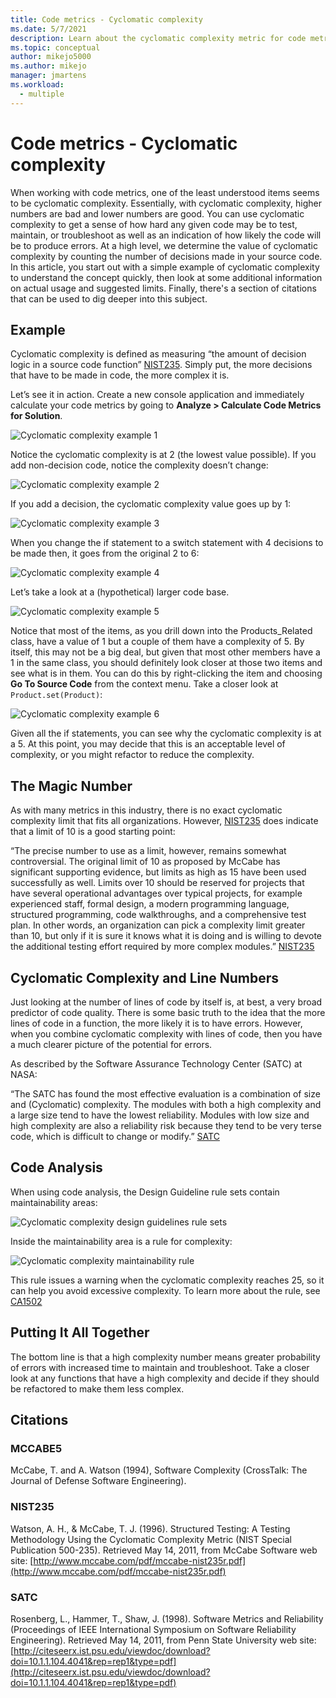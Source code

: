 ```yaml
---
title: Code metrics - Cyclomatic complexity
ms.date: 5/7/2021
description: Learn about the cyclomatic complexity metric for code metrics in Visual Studio.
ms.topic: conceptual
author: mikejo5000
ms.author: mikejo
manager: jmartens
ms.workload:
  - multiple
---
```


# Code metrics - Cyclomatic complexity

When working with code metrics, one of the least understood items seems to be cyclomatic complexity. Essentially, with cyclomatic complexity, higher numbers are bad and lower numbers are good. You can use cyclomatic complexity to get a sense of how hard any given code may be to test, maintain, or troubleshoot as well as an indication of how likely the code will be to produce errors. At a high level, we determine the value of cyclomatic complexity by counting the number of decisions made in your source code. In this article, you start out with a simple example of cyclomatic complexity to understand the concept quickly, then look at some additional information on actual usage and suggested limits. Finally, there's a section of citations that can be used to dig deeper into this subject.

## Example

Cyclomatic complexity is defined as measuring “the amount of decision logic in a source code function” [NIST235](#nist235). Simply put, the more decisions that have to be made in code, the more complex it is.

Let’s see it in action. Create a new console application and immediately calculate your code metrics by going to **Analyze > Calculate Code Metrics for Solution**.

![Cyclomatic complexity example 1](media/cyclomatic-complexity-example-1.png)

Notice the cyclomatic complexity is at 2 (the lowest value possible). If you add non-decision code, notice the complexity doesn’t change:

![Cyclomatic complexity example 2](media/cyclomatic-complexity-example-2.png)

If you add a decision, the cyclomatic complexity value goes up by 1:

![Cyclomatic complexity example 3](media/cyclomatic-complexity-example-3.png)

When you change the if statement to a switch statement with 4 decisions to be made then, it goes from the original 2 to 6:

![Cyclomatic complexity example 4](media/cyclomatic-complexity-example-4.png)

Let’s take a look at a (hypothetical) larger code base.

![Cyclomatic complexity example 5](media/cyclomatic-complexity-example-5.png)

Notice that most of the items, as you drill down into the Products_Related class, have a value of 1 but a couple of them have a complexity of 5. By itself, this may not be a big deal, but given that most other members have a 1 in the same class, you should definitely look closer at those two items and see what is in them. You can do this by right-clicking the item and choosing **Go To Source Code** from the context menu. Take a closer look at `Product.set(Product)`:

![Cyclomatic complexity example 6](media/cyclomatic-complexity-example-6.png)

Given all the if statements, you can see why the cyclomatic complexity is at a 5. At this point, you may decide that this is an acceptable level of complexity, or you might refactor to reduce the complexity.

## The Magic Number

As with many metrics in this industry, there is no exact cyclomatic complexity limit that fits all organizations. However, [NIST235](#nist235) does indicate that a limit of 10 is a good starting point:

“The precise number to use as a limit, however, remains somewhat controversial. The original limit of 10 as proposed by McCabe has significant supporting evidence, but limits as high as 15 have been used successfully as well. Limits over 10 should be reserved for projects that have several operational advantages over typical projects, for example experienced staff, formal design, a modern programming language, structured programming, code walkthroughs, and a comprehensive test plan. In other words, an organization can pick a complexity limit greater than 10, but only if it is sure it knows what it is doing and is willing to devote the additional testing effort required by more complex modules.” [NIST235](#nist235)

## Cyclomatic Complexity and Line Numbers

Just looking at the number of lines of code by itself is, at best, a very broad predictor of code quality. There is some basic truth to the idea that the more lines of code in a function, the more likely it is to have errors. However, when you combine cyclomatic complexity with lines of code, then you have a much clearer picture of the potential for errors.

As described by the Software Assurance Technology Center (SATC) at NASA:

“The SATC has found the most effective evaluation is a combination of size and (Cyclomatic) complexity. The modules with both a high complexity and a large size tend to have the lowest reliability. Modules with low size and high complexity are also a reliability risk because they tend to be very terse code, which is difficult to change or modify.” [SATC](#satc)

## Code Analysis

When using code analysis, the Design Guideline rule sets contain maintainability areas:

![Cyclomatic complexity design guidelines rule sets](media/cyclomatic-complexity-design-guidelines.png)

Inside the maintainability area is a rule for complexity:

![Cyclomatic complexity maintainability rule](media/cyclomatic-complexity-maintainability-rule.png)

This rule issues a warning when the cyclomatic complexity reaches 25, so it can help you avoid excessive complexity. To learn more about the rule, see [CA1502](/dotnet/fundamentals/code-analysis/quality-rules/ca1502)

## Putting It All Together

The bottom line is that a high complexity number means greater probability of errors with increased time to maintain and troubleshoot. Take a closer look at any functions that have a high complexity and decide if they should be refactored to make them less complex.

## Citations

### MCCABE5

McCabe, T. and A. Watson (1994), Software Complexity (CrossTalk: The Journal of Defense Software Engineering).

### NIST235

Watson, A. H., & McCabe, T. J. (1996). Structured Testing: A Testing Methodology Using the Cyclomatic Complexity Metric (NIST Special Publication 500-235). Retrieved May 14, 2011, from McCabe Software web site: [http://www.mccabe.com/pdf/mccabe-nist235r.pdf](http://www.mccabe.com/pdf/mccabe-nist235r.pdf)

### SATC

Rosenberg, L., Hammer, T., Shaw, J. (1998). Software Metrics and Reliability (Proceedings of IEEE International Symposium on Software Reliability Engineering). Retrieved May 14, 2011, from Penn State University web site: [http://citeseerx.ist.psu.edu/viewdoc/download?doi=10.1.1.104.4041&rep=rep1&type=pdf](http://citeseerx.ist.psu.edu/viewdoc/download?doi=10.1.1.104.4041&rep=rep1&type=pdf)